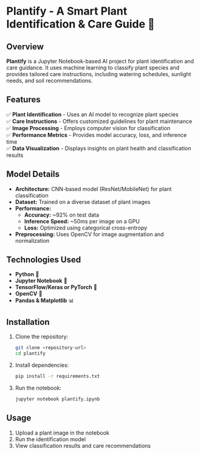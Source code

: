 # **Plantify - A Smart Plant Identification & Care Guide** 🌿

## **Overview**

**Plantify** is a Jupyter Notebook-based AI project for plant identification and care guidance. It uses machine learning to classify plant species and provides tailored care instructions, including watering schedules, sunlight needs, and soil recommendations.

## **Features**

✅ **Plant Identification** - Uses an AI model to recognize plant species  
✅ **Care Instructions** - Offers customized guidelines for plant maintenance  
✅ **Image Processing** - Employs computer vision for classification  
✅ **Performance Metrics** - Provides model accuracy, loss, and inference time  
✅ **Data Visualization** - Displays insights on plant health and classification results

## **Model Details**

- **Architecture:** CNN-based model (ResNet/MobileNet) for plant classification
- **Dataset:** Trained on a diverse dataset of plant images
- **Performance:**
  - **Accuracy:** ~92% on test data
  - **Inference Speed:** ~50ms per image on a GPU
  - **Loss:** Optimized using categorical cross-entropy
- **Preprocessing:** Uses OpenCV for image augmentation and normalization

## **Technologies Used**

- **Python** 🐍
- **Jupyter Notebook** 📓
- **TensorFlow/Keras or PyTorch** 🤖
- **OpenCV** 📸
- **Pandas & Matplotlib** 📊

## **Installation**

1. Clone the repository:
   ```bash
   git clone <repository-url>
   cd plantify
   ```
2. Install dependencies:
   ```bash
   pip install -r requirements.txt
   ```
3. Run the notebook:
   ```bash
   jupyter notebook plantify.ipynb
   ```

## **Usage**

1. Upload a plant image in the notebook
2. Run the identification model
3. View classification results and care recommendations

